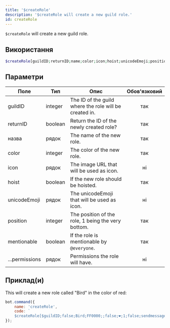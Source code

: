 ```yaml
---
title: '$createRole'
description: '$createRole will create a new guild role.'
id: createRole
---
```


`$createRole` will create a new guild role.

## Використання

```php
$createRole[guildID;returnID;name;color;icon;hoist;unicodeEmoji;position;mentionable;...permissions]
```

## Параметри

| Поле           | Тип     | Опис                                                   | Обов'язковий |
| -------------- | ------- | ------------------------------------------------------ |:------------:|
| guildID        | integer | The ID of the guild where the role will be created in. |     так      |
| returnID       | boolean | Return the ID of the newly created role?               |     так      |
| назва          | рядок   | The name of the new role.                              |     так      |
| color          | integer | The color of the new role.                             |     так      |
| icon           | рядок   | The image URL that will be used as icon.               |      ні      |
| hoist          | boolean | If the new role should be hoisted.                     |     так      |
| unicodeEmoji   | рядок   | The unicodeEmoji that will be used as icon.            |      ні      |
| position       | integer | The position of the role, 1 being the very bottom.     |     так      |
| mentionable    | boolean | If the role is mentionable by `@everyone`.             |     так      |
| ...permissions | рядок   | Permissions the role will have.                        |      ні      |

## Приклад(и)

This will create a new role called "Bird" in the color of red:

```javascript
bot.command({
    name: 'createRole',
    code: `
    $createRole[$guildID;false;Bird;FF0000;;false;❤;1;false;sendmessages]`
});
```
